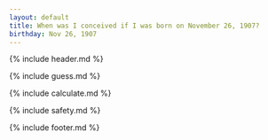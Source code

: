 ```yaml
---
layout: default
title: When was I conceived if I was born on November 26, 1907?
birthday: Nov 26, 1907
---
```


{% include header.md %}

{% include guess.md %}

{% include calculate.md %}

{% include safety.md %}

{% include footer.md %}



